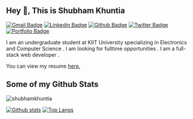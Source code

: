 ## Hey 👋, This is Shubham Khuntia
[![Gmail Badge](https://img.shields.io/badge/-shubhamkhuntia786@gmail.com-c14438?style=flat&logo=Gmail&logoColor=white&link=mailto:shubhamkhuntia786@gmail.com)](mailto:shubhamkhuntia786@gmail.com) 
[![Linkedin Badge](https://img.shields.io/badge/-shubhamkhuntia-0072b1?style=flat&logo=Linkedin&logoColor=white&link=https://www.linkedin.com/in/shubhamkhuntia/)](https://www.linkedin.com/in/shubhamkhuntia/) [![Github Badge](https://img.shields.io/badge/-shubhamkhuntia-grey?style=flat&logo=github&logoColor=white&link=https://github.com/shubhamkhuntia/)](https://www.github.com/shubhamkhuntia/) [![Twitter Badge](https://img.shields.io/badge/-shubhamkhuntia-00acee?style=flat&logo=twitter&logoColor=white&link=https://twitter.com/shubhamkhuntia/)](https://www.twitter.com/shubhamkhuntia/) [![Portfolio Badge](https://img.shields.io/badge/portfolio-web-blue?style=flat&link=https://sotly.co/gvjfl55z/)](https://sotly.co/gvjfl55z/) <p align='left'>I am an undergraduate student at KIIT University specializing in Electronics and Computer Science . I am looking for fulltime opportunities . I am a full-stack web developer .</p><p align='left'> You can view my resume <a href='https://sotly.co/Z4RAQoi5 ' target=_blank><u>here</u>.</a></p>
## Some of my Github Stats
<p align=left> <img src=https://komarev.com/ghpvc/?username=shubhamkhuntia alt=shubhamkhuntia /> </p>

[![Github stats](https://github-readme-stats.vercel.app/api?username=shubhamkhuntia&show_icons=true&include_all_commits=true)](https://github.com/shubhamkhuntia/github-readme-stats)
[![Top Langs](https://github-readme-stats.vercel.app/api/top-langs/?username=shubhamkhuntia&layout=compact)](https://github.com/shubhamkhuntia/github-readme-stats)


<!--
**shubhamkhuntia/shubhamkhuntia** is a ✨ _special_ ✨ repository because its `README.md` (this file) appears on your GitHub profile.

Here are some ideas to get you started:

- 🔭 I’m currently working on ...
- 🌱 I’m currently learning ...
- 👯 I’m looking to collaborate on ...
- 🤔 I’m looking for help with ...
- 💬 Ask me about ...
- 📫 How to reach me: ...
- 😄 Pronouns: ...
- ⚡ Fun fact: ...
-->

